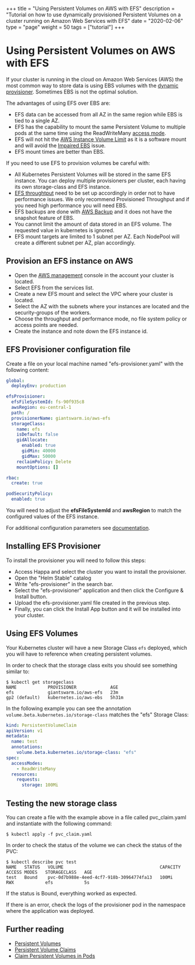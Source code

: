 +++
title = "Using Persistent Volumes on AWS with EFS"
description = "Tutorial on how to use dynamically provisioned Persistent Volumes on a cluster running on Amazon Web Services with EFS"
date = "2020-02-06"
type = "page"
weight = 50
tags = ["tutorial"]
+++

# Using Persistent Volumes on AWS with EFS

If your cluster is running in the cloud on Amazon Web Services (AWS) the most common way to store data is using EBS volumes with the [dynamic provisioner](https://docs.giantswarm.io/guides/using-persistent-volumes-on-aws/). Sometimes EBS is not the optimal solution.

The advantages of using EFS over EBS are:
- EFS data can be accessed from all AZ in the same region while EBS is tied to a single AZ.
- EFS has the capability to mount the same Persistent Volume to multiple pods at the same time using the ReadWriteMany [access mode](https://kubernetes.io/docs/concepts/storage/persistent-volumes/#access-modes).
- EFS will not hit the [AWS Instance Volume Limit](https://docs.aws.amazon.com/AWSEC2/latest/UserGuide/volume_limits.html) as it is a software mount and will avoid the [Impaired EBS](https://docs.giantswarm.io/guides/aws-impaired-volumes/) issue.
- EFS mount times are better than EBS.

If you need to use EFS to provision volumes be careful with:
- All Kubernetes Persistent Volumes will be stored in the same EFS instance. You can deploy multiple provisioners per cluster, each having its own storage-class and EFS instance.
- [EFS throughtput](https://docs.aws.amazon.com/efs/latest/ug/performance.html) need to be set up accordingly in order not to have performance issues. We only recommend Provisioned Throughput and if you need high performance you will need EBS.
- EFS backups are done with [AWS Backup](https://aws.amazon.com/backup/) and it does not have the snapshot feature of EBS.
- You cannot limit the amount of data stored in an EFS volume. The requested value in kubernetes is ignored.
- EFS mount targets are limited to 1 subnet per AZ. Each NodePool will create a different subnet per AZ, plan accordingly. 


## Provision an EFS instance on AWS
- Open the [AWS management](https://aws.amazon.com/console/) console in the account your cluster is located.
- Select EFS from the services list.
- Create a new EFS mount and select the VPC where your cluster is located.
- Select the AZ with the subnets where your instances are located and the security-groups of the workers.
- Choose the throughput and performance mode, no file system policy or access points are needed.
- Create the instance and note down the EFS instance id.

## EFS Provisioner configuration file
Create a file on your local machine named "efs-provisioner.yaml" with the following content:
```yaml
global:
  deployEnv: production

efsProvisioner:
  efsFileSystemId: fs-90f935c8
  awsRegion: eu-central-1
  path: /
  provisionerName: giantswarm.io/aws-efs
  storageClass:
    name: efs
    isDefault: false
    gidAllocate:
      enabled: true
      gidMin: 40000
      gidMax: 50000
    reclaimPolicy: Delete
    mountOptions: []

rbac:
  create: true

podSecurityPolicy:
  enabled: true
```
You will need to adjust the **efsFileSystemId** and **awsRegion** to match the configured values of the EFS instance.

For additional configuration parameters see [documentation](https://github.com/kubernetes-incubator/external-storage/tree/master/aws/efs).

## Installing EFS Provisioner
To install the provisioner you will need to follow this steps:
- Access Happa and select the cluster you want to install the provisioner.
- Open the "Helm Stable" catalog
- Write "efs-provisioner" in the search bar.
- Select the "efs-provisioner" application and then click the Configure & Install button.
- Upload the efs-provisioner.yaml file created in the previous step.
- Finally, you can click the Install App button and it will be installed into your cluster.


## Using EFS Volumes
Your Kubernetes cluster will have a new Storage Class `efs` deployed, which you will have to reference when creating persistent volumes.

In order to check that the storage class exits you should see something similar to:
```nohighlight
$ kubectl get storageclass
NAME            PROVISIONER             AGE
efs             giantswarm.io/aws-efs   23m
gp2 (default)   kubernetes.io/aws-ebs   5h31m
```

In the following example you can see the annotation `volume.beta.kubernetes.io/storage-class` matches the "efs" Storage Class:
```yaml
kind: PersistentVolumeClaim
apiVersion: v1
metadata:
  name: test
  annotations:
    volume.beta.kubernetes.io/storage-class: "efs"
spec:
  accessModes:
    - ReadWriteMany
  resources:
    requests:
      storage: 100Mi
```

## Testing the new storage class

You can create a file with the example above in a file called pvc_claim.yaml and instantiate with the following command:
```nohighlight
$ kubectl apply -f pvc_claim.yaml
```
In order to check the status of the volume we can check the status of the PVC:
```nohighlight
$ kubectl describe pvc test
NAME   STATUS   VOLUME                                     CAPACITY   ACCESS MODES   STORAGECLASS   AGE
test   Bound    pvc-0d7b988e-4eed-4cf7-918b-30964774fa13   100Mi        RWX            efs            5s
```
If the status is Bound, everything worked as expected.

If there is an error, check the logs of the provisioner pod in the namespace where the application was deployed.

## Further reading

- [Persistent Volumes](https://kubernetes.io/docs/concepts/storage/persistent-volumes/#persistent-volumes)
- [Persistent Volume Claims](https://kubernetes.io/docs/concepts/storage/persistent-volumes/#persistentvolumeclaims)
- [Claim Persistent Volumes in Pods](https://kubernetes.io/docs/concepts/storage/persistent-volumes/#claims-as-volumes)
